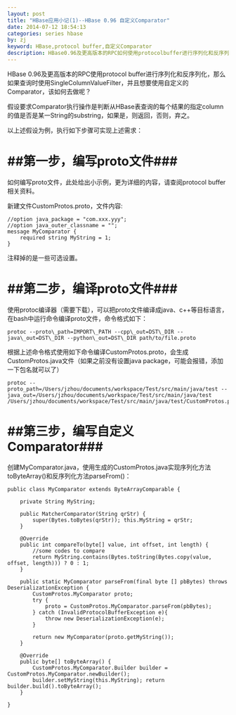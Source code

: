 ```yaml
---
layout: post
title: "HBase应用小记(1)--HBase 0.96 自定义Comparator"
date: 2014-07-12 18:54:13
categories: series hbase
by: zj
keyword: HBase,protocol buffer,自定义Comparator
description: HBase0.96及更高版本的RPC如何使用protocolbuffer进行序列化和反序列化；如何自定义Comparator
---
```

HBase 0.96及更高版本的RPC使用protocol buffer进行序列化和反序列化，那么如果查询时使用SingleColumnValueFilter，并且想要使用自定义的Comparator，该如何去做呢？

假设要求Comparator执行操作是判断从HBase表查询的每个结果的指定column的值是否是某一String的substring，如果是，则返回，否则，弃之。

以上述假设为例，执行如下步骤可实现上述需求：

# ##第一步，编写proto文件###

如何编写proto文件，此处给出小示例，更为详细的内容，请查阅protocol buffer相关资料。
	
新建文件CustomProtos.proto，文件内容: 
	
	//option java_package = "com.xxx.yyy";
	//option java_outer_classname = ""; 
	message MyComparator { 
		required string MyString = 1; 
	} 
	
注释掉的是一些可选设置。
	
# ##第二步，编译proto文件###

使用protoc编译器（需要下载），可以把proto文件编译成java、c++等目标语言，在bash中运行命令编译proto文件，命令格式如下：

	protoc --proto\_path=IMPORT\_PATH --cpp\_out=DST\_DIR --java\_out=DST\_DIR --python\_out=DST\_DIR path/to/file.proto 
	
根据上述命令格式使用如下命令编译CustomProtos.proto，会生成CustomProtos.java文件（如果之前没有设置java package，可能会报错，添加一下包名就可以了）

	protoc --proto_path=/Users/jzhou/documents/workspace/Test/src/main/java/test --java_out=/Users/jzhou/documents/workspace/Test/src/main/java/test /Users/jzhou/documents/workspace/Test/src/main/java/test/CustomProtos.proto

# ##第三步，编写自定义Comparator###

创建MyComparator.java，使用生成的CustomProtos.java实现序列化方法toByteArray()和反序列化方法parseFrom()：

	public class MyComparator extends ByteArrayComparable { 
	
		private String MyString; 
		
		public MatcherComparator(String qrStr) { 
			super(Bytes.toBytes(qrStr)); this.MyString = qrStr; 
		} 
		
		@Override 
		public int compareTo(byte[] value, int offset, int length) { 
			//some codes to compare
			return MyString.contains(Bytes.toString(Bytes.copy(value, offset, length))) ? 0 : 1;
		} 
		
		public static MyComparator parseFrom(final byte [] pbBytes) throws DeserializationException { 
			CustomProtos.MyComparator proto; 
			try { 
				proto = CustomProtos.MyComparator.parseFrom(pbBytes); 
			} catch (InvalidProtocolBufferException e){ 
				throw new DeserializationException(e); 
			} 
			
			return new MyComparator(proto.getMyString()); 
		} 
		
		@Override 
		public byte[] toByteArray() { 
			CustomProtos.MyComparator.Builder builder = CustomProtos.MyComparator.newBuilder();
			builder.setMyString(this.MyString); return builder.build().toByteArray(); 
		} 
		
	}
